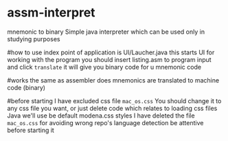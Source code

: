 # assm-interpret
mnemonic to binary
Simple java interpreter which can be used only in studying purposes

#how to use
index point of application is UI/Laucher.java
this starts UI for working with the program
you should insert listing.asm to program input and click `translate` it will give you binary code for u mnemonic code

#works the same as assembler does
mnemonics are translated to machine code (binary)

#before starting
I have excluded css file `mac_os.css`
You should change it to any css file you want, or just delete code which relates to loading css files
Java we'll use be default modena.css styles
I have deleted the file `mac_os.css` for avoiding wrong repo's language detection
be attentive before starting it